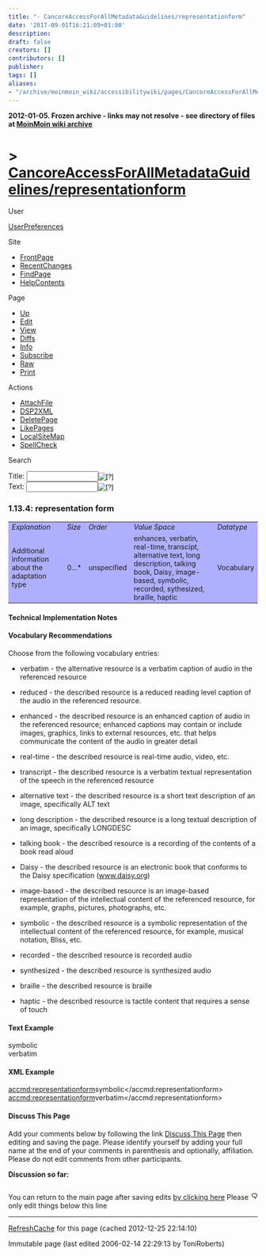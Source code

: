 ```yaml
---
title: "- CancoreAccessForAllMetadataGuidelines/representationform"
date: '2017-09-01T16:21:09+01:00'
description: 
draft: false
creators: []
contributors: []
publisher: 
tags: []
aliases:
- "/archive/moinmoin_wiki/accessibilitywiki/pages/CancoreAccessForAllMetadataGuidelines_2frepresentationform.html"
---
```


**2012-01-05. Frozen archive - links may not resolve - see directory of files at [MoinMoin wiki archive](/moinmoin-wiki-archive/)**

# > [CancoreAccessForAllMetadataGuidelines/representationform](http://dublincore.org/accessibilitywiki/CancoreAccessForAllMetadataGuidelines_2frepresentationform?action=fullsearch&value=%2Frepresentationform&literal=1&case=1&context=40 "Click here to do a full-text search for this title")

User

 [UserPreferences](http://dublincore.org/accessibilitywiki/UserPreferences)
  

Site

- [FrontPage](http://dublincore.org/accessibilitywiki/FrontPage)
- [RecentChanges](http://dublincore.org/accessibilitywiki/RecentChanges)
- [FindPage](http://dublincore.org/accessibilitywiki/FindPage)
- [HelpContents](http://dublincore.org/accessibilitywiki/HelpContents)

Page

- [Up](http://dublincore.org/accessibilitywiki/CancoreAccessForAllMetadataGuidelines "Up")
- [Edit](http://dublincore.org/accessibilitywiki/CancoreAccessForAllMetadataGuidelines_2frepresentationform?action=edit "Edit")
- [View](http://dublincore.org/accessibilitywiki/CancoreAccessForAllMetadataGuidelines_2frepresentationform "View")
- [Diffs](http://dublincore.org/accessibilitywiki/CancoreAccessForAllMetadataGuidelines_2frepresentationform?action=diff "Diffs")
- [Info](http://dublincore.org/accessibilitywiki/CancoreAccessForAllMetadataGuidelines_2frepresentationform?action=info "Info")
- [Subscribe](http://dublincore.org/accessibilitywiki/CancoreAccessForAllMetadataGuidelines_2frepresentationform?action=subscribe "Subscribe")
- [Raw](http://dublincore.org/accessibilitywiki/CancoreAccessForAllMetadataGuidelines_2frepresentationform?action=raw "Raw")
- [Print](http://dublincore.org/accessibilitywiki/CancoreAccessForAllMetadataGuidelines_2frepresentationform?action=print "Print")

Actions

- [AttachFile](http://dublincore.org/accessibilitywiki/CancoreAccessForAllMetadataGuidelines_2frepresentationform?action=AttachFile)
- [DSP2XML](http://dublincore.org/accessibilitywiki/CancoreAccessForAllMetadataGuidelines_2frepresentationform?action=DSP2XML)
- [DeletePage](http://dublincore.org/accessibilitywiki/CancoreAccessForAllMetadataGuidelines_2frepresentationform?action=DeletePage)
- [LikePages](http://dublincore.org/accessibilitywiki/CancoreAccessForAllMetadataGuidelines_2frepresentationform?action=LikePages)
- [LocalSiteMap](http://dublincore.org/accessibilitywiki/CancoreAccessForAllMetadataGuidelines_2frepresentationform?action=LocalSiteMap)
- [SpellCheck](http://dublincore.org/accessibilitywiki/CancoreAccessForAllMetadataGuidelines_2frepresentationform?action=SpellCheck)

Search

<form method="POST" action="/accessibilitywiki/CancoreAccessForAllMetadataGuidelines_2frepresentationform">
<p>
<input name="action" value="inlinesearch" type="hidden">
<input name="context" value="40" type="hidden">
Title: <input name="text_title" size="15" maxlength="50" type="text"><input src="CancoreAccessForAllMetadataGuidelines_2frepresentationform_files/moin-search.png" name="button_title" alt="[?]" type="image"><br>Text: <input name="text_full" size="15" maxlength="50" type="text"><input src="CancoreAccessForAllMetadataGuidelines_2frepresentationform_files/moin-search.png" name="button_full" alt="[?]" type="image">
</p>
</form>

### 1.13.4: representation form

<table bgcolor="#AFAFFF" width="80%">
  <tbody>
    <tr>
      <td>
        <em>Explanation</em>
      </td>
      <td>
        <em>Size</em>
      </td>
      <td>
        <em>Order</em>
      </td>
      <td>
        <em>Value Space</em>
      </td>
      <td>
        <em>Datatype</em>
      </td>
    </tr>
    <tr>
      <td>
        Additional information about the adaptation type </td>
      <td>
        0...*</td>
      <td>
        unspecified</td>
      <td>
        enhances, verbatin, real-time, transcipt, alternative text, long 
        description, talking book, Daisy, image-based, symbolic, recorded, 
        sythesized, braille, haptic</td>
      <td>
        Vocabulary</td>
    </tr>
  </tbody>
</table>


#### Technical Implementation Notes

#### Vocabulary Recommendations
Choose from the following vocabulary entries:  

- verbatim - the alternative resource is a verbatim caption of audio in the referenced resource

- reduced - the described resource is a reduced reading level caption of the audio in the referenced resource.

- enhanced - the described resource is an enhanced caption of audio in the referenced resource; enhanced captions may contain or include images, graphics, links to external resources, etc. that helps communicate the content of the audio in greater detail

- real-time - the described resource is real-time audio, video, etc.

- transcript - the described resource is a verbatim textual representation of the speech in the referenced resource

- alternative text - the described resource is a short text description of an image, specifically ALT text

- long description - the described resource is a long textual description of an image, specifically LONGDESC

- talking book - the described resource is a recording of the contents of a book read aloud

- Daisy - the described resource is an electronic book that conforms to the Daisy specification (www.daisy.org)

- image-based - the described resource is an image-based representation of the intellectual content of the referenced resource, for example, graphs, pictures, photographs, etc.

- symbolic - the described resource is a symbolic representation of the intellectual content of the referenced resource, for example, musical notation, Bliss, etc.

- recorded - the described resource is recorded audio

- synthesized - the described resource is synthesized audio

- braille - the described resource is braille

- haptic - the described resource is tactile content that requires a sense of touch

#### Text Example
symbolic  
 verbatim 
#### XML Example
<accmd:representationform>symbolic</accmd:representationform>  
 <accmd:representationform>verbatim</accmd:representationform> 
#### Discuss This Page
Add your comments below by following the link [Discuss This Page](http://dublincore.org/accessibilitywiki/CancoreAccessForAllMetadataGuidelines_2frepresentationform_2fDiscuss) then editing and saving the page. Please identify yourself by adding your full name at the end of your comments in parenthesis and optionally, affiliation. Please do not edit comments from other participants. 

**Discussion so far:**

## [<img src="CancoreAccessForAllMetadataGuidelines_2frepresentationform_files/moin-edit.png" alt="Edit" align="right" height="12" width="12">](http://dublincore.org/accessibilitywiki/CancoreAccessForAllMetadataGuidelines_2frepresentationform_2fDiscuss?action=edit&backto=CancoreAccessForAllMetadataGuidelines%2Frepresentationform) [](http://dublincore.org/accessibilitywiki/CancoreAccessForAllMetadataGuidelines_2frepresentationform_2fDiscuss)

You can return to the main page after saving edits [by clicking here](http://dublincore.org/accessibilitywiki/CancoreAccessForAllMetadataGuidelines_2frepresentationform) Please only edit things below this line 
* * *

 [RefreshCache](http://dublincore.org/accessibilitywiki/CancoreAccessForAllMetadataGuidelines_2frepresentationform?action=refresh&arena=Page.py&key=CancoreAccessForAllMetadataGuidelines_2frepresentationform.text_html) for this page (cached 2012-12-25 22:14:10)  

Immutable page (last edited 2006-02-14 22:29:13 by ToniRoberts)

